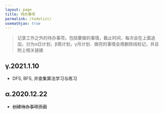 ```yaml
---
layout: page
title: 待办事项
permalink: /todolist/
usemathjax: true
---
```


> 记录工作之外的待办事项，包括要做的事情，截止时间，每次会在上面追加，分为α日计划，β周计划，γ月计划．做完的事情会用删除线标记，并且附上相关链接



## γ.2021.1.10

- DFS, BFS, 并查集算法学习与练习


## α.2020.12.22

- ~~创建待办事项页面~~